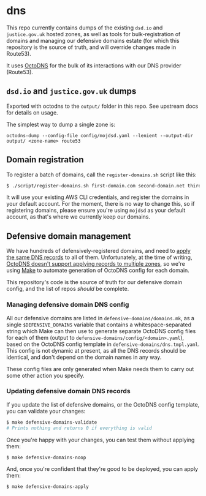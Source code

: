 # dns

This repo currently contains dumps of the existing `dsd.io` and
`justice.gov.uk` hosted zones, as well as tools for bulk-registration of
domains and managing our defensive domains estate (for which this
repository is the source of truth, and will override changes made in Route53).

It uses [OctoDNS](https://github.com/github/octodns) for the bulk of
its interactions with our DNS provider (Route53).

## `dsd.io` and `justice.gov.uk` dumps

Exported with octodns to the `output/` folder in this repo. See upstream docs for details on usage.

The simplest way to dump a single zone is:
```
octodns-dump --config-file config/mojdsd.yaml --lenient --output-dir output/ <zone-name> route53
```

## Domain registration

To register a batch of domains, call the `register-domains.sh` script like this:

```bash
$ ./script/register-domains.sh first-domain.com second-domain.net third-domain.org
```

It will use your existing AWS CLI credentials, and register the domains
in your default account. For the moment, there is no way to change this,
so if registering domains, please ensure you're using `mojdsd` as your
default account, as that's where we currently keep our domains.

## Defensive domain management

We have hundreds of defensively-registered domains, and need to [apply the same DNS records](https://github.com/ministryofjustice/security-guidance/blob/decomDomain0208/docs/defensive-domain-registration.md#decommissioning-a-domain) to all of them. Unfortunately, at the
time of writing, [OctoDNS doesn't support applying records to multiple
zones](https://github.com/github/octodns/issues/7), so we're using
[Make](https://www.gnu.org/software/make/manual/make.html) to automate
generation of OctoDNS config for each domain.

This repository's code is the source of truth for our defensive domain
config, and the list of repos *should* be complete.

### Managing defensive domain DNS config

All our defensive domains are listed in `defensive-domains/domains.mk`,
as a single `$DEFENSIVE_DOMAINS` variable that contains a
whitespace-separated string which Make can then use to generate separate
OctoDNS config files for each of them (output to
`defensive-domains/config/<domain>.yaml`), based on the OctoDNS config
template in `defensive-domains/dns.tmpl.yaml`. This config is not dynamic
at present, as all the DNS records should be identical, and don't depend
on the domain names in any way.

These config files are only generated when Make needs them to carry out
some other action you specify.

### Updating defensive domain DNS records

If you update the list of defensive domains, or the OctoDNS config
template, you can validate your changes:

```bash
$ make defensive-domains-validate
# Prints nothing and returns 0 if everything is valid
```

Once you're happy with your changes, you can test them without applying them:

```bash
$ make defensive-domains-noop
```

And, once you're confident that they're good to be deployed, you can apply them:

```bash
$ make defensive-domains-apply
```
